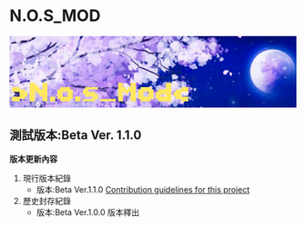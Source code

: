 # N.O.S_MOD
![This is an image](/icon.png)

## 測試版本:Beta Ver. 1.1.0

**版本更新內容**

1. 現行版本紀錄
   - 版本:Beta Ver.1.1.0    [Contribution guidelines for this project](/readme.md)
2. 歷史封存紀錄
   - 版本:Beta Ver.1.0.0      版本釋出
